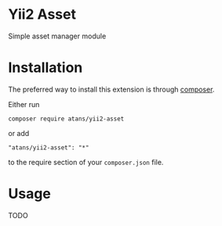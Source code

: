 Yii2 Asset
===================
Simple asset manager module

# Installation

The preferred way to install this extension is through [composer](http://getcomposer.org/download/).


Either run

```
composer require atans/yii2-asset
```

or add

```
"atans/yii2-asset": "*"
```

to the require section of your `composer.json` file.


# Usage

TODO